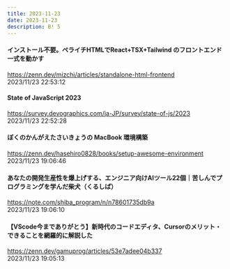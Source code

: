 ```yaml
---
title: 2023-11-23
date: 2023-11-23
description: B! 5
---
```


#### インストール不要。ペライチHTMLでReact+TSX+Tailwind のフロントエンド一式を動かす
https://zenn.dev/mizchi/articles/standalone-html-frontend<br>
2023/11/23 22:53:12<br>


#### State of JavaScript 2023
https://survey.devographics.com/ja-JP/survey/state-of-js/2023<br>
2023/11/23 22:52:28<br>


#### ぼくのかんがえたさいきょうの MacBook 環境構築
https://zenn.dev/hasehiro0828/books/setup-awesome-environment<br>
2023/11/23 19:06:46<br>


#### あなたの開発生産性を爆上げする、エンジニア向けAIツール22個｜苦しんでプログラミングを学んだ柴犬（くるしば）
https://note.com/shiba_program/n/n78601735db9a<br>
2023/11/23 19:06:10<br>


#### 【VScode今までありがとう】新時代のコードエディタ、Cursorのメリット・できることを網羅的に解説した
https://zenn.dev/gamuprog/articles/53e7adee04b337<br>
2023/11/23 19:05:13<br>


